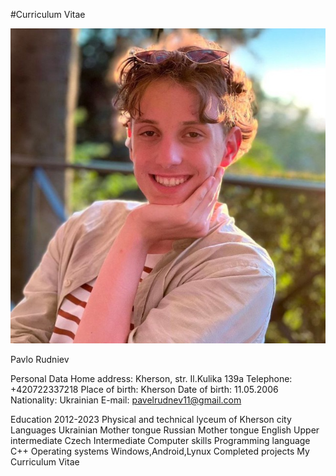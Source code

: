 ﻿#Curriculum Vitae

![CV-photo](https://github.com/pavelrudnev11/rsschool-cv/blob/gh-pages/images/photo_2022-08-16_17-10-02.jpg?raw=true)

Pavlo Rudniev 

Personal Data
Home address:   Kherson, str. Il.Kulika 139a
Telephone:      +420722337218
Place of birth: Kherson
Date of birth:  11.05.2006
Nationality:    Ukrainian
E-mail:         pavelrudnev11@gmail.com


Education
2012-2023         Physical and technical lyceum of Kherson city 
Languages       Ukrainian  	Mother tongue
			    Russian    Mother tongue
				English    Upper intermediate
	            Czech       Intermediate
Computer skills 
                Programming language C++
                Operating systems Windows,Android,Lynux
Completed projects    My Curriculum Vitae 

